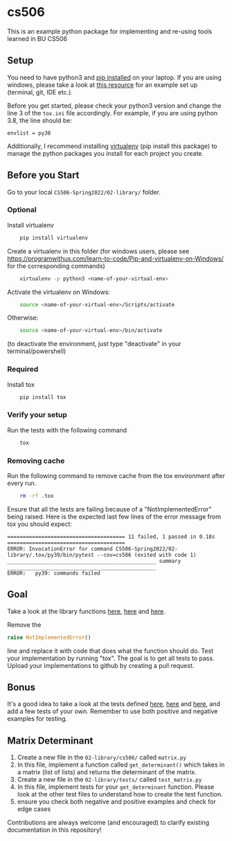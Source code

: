 # cs506

This is an example python package for implementing and re-using tools learned in BU CS506

## Setup

You need to have python3 and [pip installed](https://www.makeuseof.com/tag/install-pip-for-python/) on your laptop. If you are using windows, please take a look at [this resource](https://docs.microsoft.com/en-us/windows/python/beginners) for an example set up (terminal, git, IDE etc.).

Before you get started, please check your python3 version and change the line 3 of the `tox.ini` file accordingly. For example, if you are using python 3.8, the line should be:

```
envlist = py38
```

Additionally, I recommend installing [virtualenv](https://pypi.org/project/virtualenv/) (pip install this package) to manage the python packages you install for each project you create.

## Before you Start

Go to your local `CS506-Spring2022/02-library/` folder.

### Optional

Install virtualenv

```bash
    pip install virtualenv
```

Create a virtualenv in this folder (for windows users, please see https://programwithus.com/learn-to-code/Pip-and-virtualenv-on-Windows/ for the corresponding commands)

```bash
    virtualenv -p python3 <name-of-your-virtual-env>
```

Activate the virtualenv on Windows:

```bash
    source <name-of-your-virtual-env>/Scripts/activate
```

Otherwise:

```bash
    source <name-of-your-virtual-env>/bin/activate
```

(to deactivate the environment, just type "deactivate" in your terminal/powershell)

### Required

Install tox

```bash
    pip install tox
```

### Verify your setup

Run the tests with the following command

```bash
    tox 
```

### Removing cache 

Run the following command to remove cache from the tox environment after every run. 

```bash
    rm -rf .tox
```

Ensure that all the tests are failing because of a "NotImplementedError" being raised. Here is the expected last few lines of the error message from tox you should expect:

```
====================================== 11 failed, 1 passed in 0.18s ======================================
ERROR: InvocationError for command CS506-Spring2022/02-library/.tox/py39/bin/pytest --cov=cs506 (exited with code 1)
________________________________________________ summary ________________________________________________
ERROR:   py39: commands failed
```

## Goal

Take a look at the library functions [here](https://github.com/gallettilance/CS506-Spring2022/blob/master/02-library/cs506/read.py), [here](https://github.com/gallettilance/CS506-Spring2022/blob/master/02-library/cs506/sim.py) and [here](https://github.com/gallettilance/CS506-Spring2022/blob/master/02-library/cs506/kmeans.py).

Remove the

```python
raise NotImplementedError()
```

line and replace it with code that does what the function should do. Test your implementation by running "tox". The goal is to get all tests to pass. Upload your implementations to github by creating a pull request.

## Bonus

It's a good idea to take a look at the tests defined [here](https://github.com/gallettilance/CS506-Spring2022/blob/master/02-library/tests/test_read.py), [here](https://github.com/gallettilance/CS506-Spring2022/blob/master/02-library/tests/test_sim.py) and [here](https://github.com/gallettilance/CS506-Spring2022/blob/master/02-library/tests/test_kmeans.py), and add a few tests of your own. Remember to use both positive and negative examples for testing.

## Matrix Determinant

1. Create a new file in the `02-library/cs506/` called `matrix.py`
2. In this file, implement a function called `get_determinant()` which takes in a matrix (list of lists) and returns the determinant of the matrix.
3. Create a new file in the `02-library/tests/` called `test_matrix.py`
4. In this file, implement tests for your `get_determinant` function. Please look at the other test files to understand how to create the test function.
5. ensure you check both negative and positive examples and check for edge cases

Contributions are always welcome (and encouraged) to clarify existing documentation in this repository!
